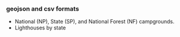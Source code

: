 ### geojson and csv formats


* National (NP), State (SP), and National Forest (NF) campgrounds. 
* Lighthouses by state
